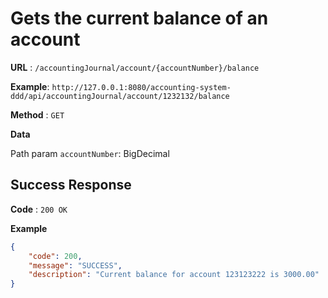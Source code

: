 # Gets the current balance of an account

**URL** : `/accountingJournal/account/{accountNumber}/balance`

**Example**: `http://127.0.0.1:8080/accounting-system-ddd/api/accountingJournal/account/1232132/balance`

**Method** : `GET`

**Data**

Path param `accountNumber`: BigDecimal

## Success Response

**Code** : `200 OK`
 
**Example**

````json
{
    "code": 200,
    "message": "SUCCESS",
    "description": "Current balance for account 123123222 is 3000.00"
}

````

